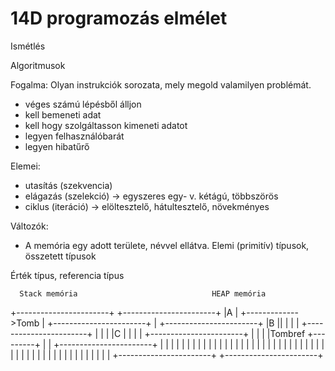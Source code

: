# 14D programozás elmélet

Ismétlés

Algoritmusok

Fogalma: Olyan instrukciók sorozata, mely megold valamilyen problémát.

- véges számú lépésből álljon
- kell bemeneti adat
- kell hogy szolgáltasson kimeneti adatot
- legyen felhasználóbarát
- legyen hibatűrő 

Elemei:
- utasítás (szekvencia)
- elágazás (szelekció) -> egyszeres egy- v. kétágú, többszörös
- ciklus (iteráció) -> elöltesztelő, hátultesztelő, növekményes 

Változók:

- A memória egy adott területe, névvel ellátva.
 Elemi (primitív) típusok, összetett típusok

Érték típus, referencia típus


      Stack memória                              HEAP memória
+-----------------------+                       +-----------------------+
|A                      |         +------------->Tomb                   |
+-----------------------+         |             +-----------------------+
|B                     ||         |             |                       |
+-----------------------+         |             |                       |
|C                      |         |             |                       |
+-----------------------+         |             |                       |
|Tombref                +---------+             |                       |
+-----------------------+                       |                       |
|                       |                       |                       |
|                       |                       |                       |
|                       |                       |                       |
|                       |                       |                       |
|                       |                       |                       |
|                       |                       |                       |
|                       |                       |                       |
|                       |                       |                       |
|                       |                       |                       |
|                       |                       |                       |
|                       |                       |                       |
|                       |                       |                       |
+-----------------------+                       +-----------------------+




